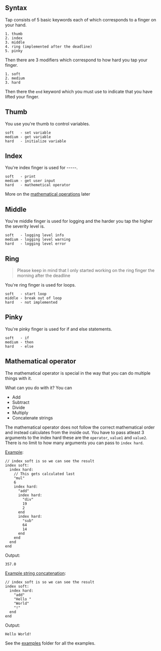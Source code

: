## Syntax
Tap consists of 5 basic keywords each of which corresponds to a finger on your hand.
```
1. thumb
2. index
3. middle
4. ring (implemented after the deadline)
5. pinky
```

Then there are 3 modifiers which correspond to how hard you tap your finger.
```
1. soft
2. medium
3. hard
```

Then there the ```end``` keyword which you must use to indicate that you have lifted your finger.

## Thumb
You use you're thumb to control variables.
```
soft   - set variable
medium - get variable
hard   - initialize variable
```

## Index
You're index finger is used for -----.
```
soft   - print
medium - get user input
hard   - mathemetical operator
```
More on the [mathematical operations](#Mathematical-operator) later

## Middle
You're middle finger is used for logging and the harder you tap the higher the severity level is.
```
soft   - logging level info
medium - logging level warning
hard   - logging level error
```

## Ring
> Please keep in mind that I only started working on the ring finger the morning after the deadline

You're ring finger is used for loops.
```
soft   - start loop
middle - break out of loop
hard   - not implemented
```

## Pinky
You're pinky finger is used for if and else statements.
```
soft   - if
medium - then
hard   - else
```

## Mathematical operator
The mathematical operator is special in the way that you can do multiple things with it.

What can you do with it? You can
- Add
- Subtract
- Divide
- Multiply
- Concatenate strings

The mathematical operator does not follow the correct mathematical order and instead calculates from the inside out. You have to pass atleast 3 arguments to the index hard these are the ```operator```, ```value1``` and ```value2```.
There is no limit to how many arguments you can pass to ```index hard```.

[Example](examples/index_hard_numbers.tap):
```
// index soft is so we can see the result
index soft:
  index hard:
    // This gets calculated last
    "mul"
    6
    index hard:
      "add"
      index hard:
        "div"
        19
        2
      end
      index hard:
        "sub"
        64
        14
      end
    end
  end
end
```
Output:
```
357.0
```

[Example string concatenation](examples/index_hard_string_concatenation.tap):
```
// index soft is so we can see the result
index soft:
  index hard:
    "add"
    "Hello "
    "World"
    "!"
  end
end
```
Output:
```
Hello World!
```

See the [examples]() folder for all the examples.